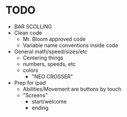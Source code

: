 # TODO
- BAR SCOLLING
- Clean code
    - Mr. Bloom approved code
    - Variable name conventions inside code
- General math/speed/sizes/etc
    - Centering things
    - numbers, speeds, etc
    - colors
        - "NEO CROSSER"
- Prep for ipad
    - Abilities/Movement are buttons by touch
    - "Screens"
        - start/welcome
        - ending